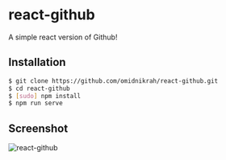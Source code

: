 # react-github
A simple react version of Github!

## Installation

```bash
$ git clone https://github.com/omidnikrah/react-github.git
$ cd react-github
$ [sudo] npm install
$ npm run serve
```

## Screenshot

![react-github](https://raw.githubusercontent.com/omidnikrah/react-github/master/screenshot.png)
